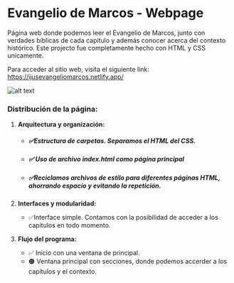 # Evangelio de Marcos - Webpage

Página web donde podemos leer el Evangelio de Marcos, junto con verdades bíblicas de cada capítulo y además conocer acerca del contexto histórico. Este projecto fue completamente hecho con HTML y CSS unicamente.

Para acceder al sitio web, visita el siguiente link: https://ijusevangeliomarcos.netlify.app/

![alt text](https://github.com/[dianAnton]/[gospel-of-mark-web-project]/blob/[main]/screens.png?raw=true)

### Distribución de la página:

1.  **Arquitectura y organización:**
    
    -   ##### ✅Estructura de carpetas. Separamos el HTML del CSS.
    -  ##### ✅ Uso de archivo index.html como página principal
    -   ##### ✅Reciclamos archivos de estilo para diferentes páginas HTML, ahorrando espacio y evitando la repetición.
2.  **Interfaces y modularidad:**
    
    -   ✅Interface simple. Contamos con la posibilidad de acceder a los capítulos en todo momento.

5.  **Flujo del programa:**
    
    -  ✅  Inicio con una ventana de principal.
    -  🟠 Ventana principal con secciones, donde podemos accerder a los capítulos y el contexto.

